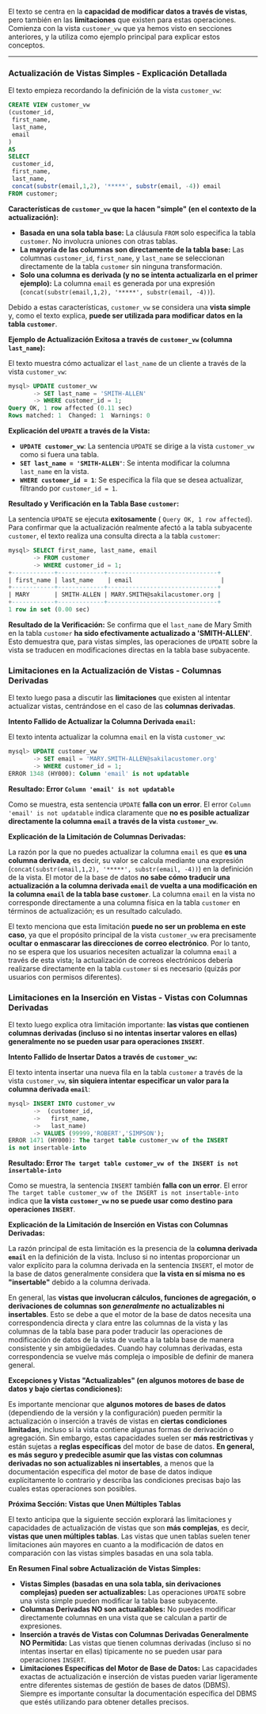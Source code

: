 
El texto se centra en la **capacidad de modificar datos a través de vistas**, pero también en las **limitaciones** que existen para estas operaciones.  Comienza con la vista `customer_vw` que ya hemos visto en secciones anteriores, y la utiliza como ejemplo principal para explicar estos conceptos.

---
### **Actualización de Vistas Simples - Explicación Detallada**

El texto empieza recordando la definición de la vista `customer_vw`:

```sql
CREATE VIEW customer_vw
(customer_id,
 first_name,
 last_name,
 email
)
AS
SELECT
 customer_id,
 first_name,
 last_name,
 concat(substr(email,1,2), '*****', substr(email, -4)) email
FROM customer;
```

**Características de `customer_vw` que la hacen "simple" (en el contexto de la actualización):**

*   **Basada en una sola tabla base:** La cláusula `FROM` solo especifica la tabla `customer`. No involucra uniones con otras tablas.
*   **La mayoría de las columnas son directamente de la tabla base:**  Las columnas `customer_id`, `first_name`, y `last_name` se seleccionan directamente de la tabla `customer` sin ninguna transformación.
*   **Solo una columna es derivada (y no se intenta actualizarla en el primer ejemplo):** La columna `email` es generada por una expresión (`concat(substr(email,1,2), '*****', substr(email, -4))`).

Debido a estas características, `customer_vw` se considera una **vista simple** y, como el texto explica, **puede ser utilizada para modificar datos en la tabla `customer`**.

**Ejemplo de Actualización Exitosa a través de `customer_vw` (columna `last_name`):**

El texto muestra cómo actualizar el `last_name` de un cliente a través de la vista `customer_vw`:

```sql
mysql> UPDATE customer_vw
       -> SET last_name = 'SMITH-ALLEN'
       -> WHERE customer_id = 1;
Query OK, 1 row affected (0.11 sec)
Rows matched: 1  Changed: 1  Warnings: 0
```

**Explicación del `UPDATE` a través de la Vista:**

*   **`UPDATE customer_vw`**: La sentencia `UPDATE` se dirige a la vista `customer_vw` como si fuera una tabla.
*   **`SET last_name = 'SMITH-ALLEN'`**:  Se intenta modificar la columna `last_name` en la vista.
*   **`WHERE customer_id = 1`**: Se especifica la fila que se desea actualizar, filtrando por `customer_id = 1`.

**Resultado y Verificación en la Tabla Base `customer`:**

La sentencia `UPDATE` se ejecuta **exitosamente** ( `Query OK, 1 row affected`).  Para confirmar que la actualización realmente afectó a la tabla subyacente `customer`, el texto realiza una consulta directa a la tabla `customer`:

```sql
mysql> SELECT first_name, last_name, email
       -> FROM customer
       -> WHERE customer_id = 1;
+------------+-------------+-------------------------------+
| first_name | last_name    | email                         |
+------------+-------------+-------------------------------+
| MARY       | SMITH-ALLEN | MARY.SMITH@sakilacustomer.org |
+------------+-------------+-------------------------------+
1 row in set (0.00 sec)
```

**Resultado de la Verificación:**  Se confirma que el `last_name` de Mary Smith en la tabla `customer` **ha sido efectivamente actualizado a 'SMITH-ALLEN'**. Esto demuestra que, para vistas simples, las operaciones de `UPDATE` sobre la vista se traducen en modificaciones directas en la tabla base subyacente.

### **Limitaciones en la Actualización de Vistas - Columnas Derivadas**

El texto luego pasa a discutir las **limitaciones** que existen al intentar actualizar vistas, centrándose en el caso de las **columnas derivadas**.

**Intento Fallido de Actualizar la Columna Derivada `email`:**

El texto intenta actualizar la columna `email` en la vista `customer_vw`:

```sql
mysql> UPDATE customer_vw
       -> SET email = 'MARY.SMITH-ALLEN@sakilacustomer.org'
       -> WHERE customer_id = 1;
ERROR 1348 (HY000): Column 'email' is not updatable
```

**Resultado: Error `Column 'email' is not updatable`**

Como se muestra, esta sentencia `UPDATE` **falla con un error**.  El error `Column 'email' is not updatable` indica claramente que **no es posible actualizar directamente la columna `email` a través de la vista `customer_vw`**.

**Explicación de la Limitación de Columnas Derivadas:**

La razón por la que no puedes actualizar la columna `email` es que **es una columna derivada**, es decir, su valor se calcula mediante una expresión (`concat(substr(email,1,2), '*****', substr(email, -4))`) en la definición de la vista.  El motor de la base de datos **no sabe cómo traducir una actualización a la columna derivada `email` de vuelta a una modificación en la columna `email` de la tabla base `customer`**.  La columna `email` en la vista no corresponde directamente a una columna física en la tabla `customer` en términos de actualización; es un resultado calculado.

El texto menciona que esta limitación **puede no ser un problema en este caso**, ya que el propósito principal de la vista `customer_vw` era precisamente **ocultar o enmascarar las direcciones de correo electrónico**.  Por lo tanto, no se espera que los usuarios necesiten actualizar la columna `email` a través de esta vista; la actualización de correos electrónicos debería realizarse directamente en la tabla `customer` si es necesario (quizás por usuarios con permisos diferentes).

### **Limitaciones en la Inserción en Vistas - Vistas con Columnas Derivadas**

El texto luego explica otra limitación importante: **las vistas que contienen columnas derivadas (incluso si no intentas insertar valores en ellas) generalmente no se pueden usar para operaciones `INSERT`**.

**Intento Fallido de Insertar Datos a través de `customer_vw`:**

El texto intenta insertar una nueva fila en la tabla `customer` a través de la vista `customer_vw`, **sin siquiera intentar especificar un valor para la columna derivada `email`**:

```sql
mysql> INSERT INTO customer_vw
       ->  (customer_id,
       ->   first_name,
       ->   last_name)
       -> VALUES (99999,'ROBERT','SIMPSON');
ERROR 1471 (HY000): The target table customer_vw of the INSERT
is not insertable-into
```

**Resultado: Error `The target table customer_vw of the INSERT is not insertable-into`**

Como se muestra, la sentencia `INSERT` también **falla con un error**. El error `The target table customer_vw of the INSERT is not insertable-into`  indica que **la vista `customer_vw` no se puede usar como destino para operaciones `INSERT`**.

**Explicación de la Limitación de Inserción en Vistas con Columnas Derivadas:**

La razón principal de esta limitación es la presencia de la **columna derivada `email`** en la definición de la vista.  Incluso si no intentas proporcionar un valor explícito para la columna derivada en la sentencia `INSERT`, el motor de la base de datos generalmente considera que **la vista en sí misma no es "insertable"** debido a la columna derivada.

En general, las **vistas que involucran cálculos, funciones de agregación, o derivaciones de columnas son *generalmente* no actualizables ni insertables**.  Esto se debe a que el motor de la base de datos necesita una correspondencia directa y clara entre las columnas de la vista y las columnas de la tabla base para poder traducir las operaciones de modificación de datos de la vista de vuelta a la tabla base de manera consistente y sin ambigüedades.  Cuando hay columnas derivadas, esta correspondencia se vuelve más compleja o imposible de definir de manera general.

**Excepciones y Vistas "Actualizables" (en algunos motores de base de datos y bajo ciertas condiciones):**

Es importante mencionar que **algunos motores de bases de datos** (dependiendo de la versión y la configuración) pueden permitir la actualización o inserción a través de vistas en **ciertas condiciones limitadas**, incluso si la vista contiene algunas formas de derivación o agregación.  Sin embargo, estas capacidades suelen ser **más restrictivas** y están sujetas a **reglas específicas** del motor de base de datos.  **En general, es más seguro y predecible asumir que las vistas con columnas derivadas no son actualizables ni insertables**, a menos que la documentación específica del motor de base de datos indique explícitamente lo contrario y describa las condiciones precisas bajo las cuales estas operaciones son posibles.

**Próxima Sección: Vistas que Unen Múltiples Tablas**

El texto anticipa que la siguiente sección explorará las limitaciones y capacidades de actualización de vistas que son **más complejas**, es decir, **vistas que unen múltiples tablas**.  Las vistas que unen tablas suelen tener limitaciones aún mayores en cuanto a la modificación de datos en comparación con las vistas simples basadas en una sola tabla.

**En Resumen Final sobre Actualización de Vistas Simples:**

*   **Vistas Simples (basadas en una sola tabla, sin derivaciones complejas) pueden ser actualizables:**  Las operaciones `UPDATE` sobre una vista simple pueden modificar la tabla base subyacente.
*   **Columnas Derivadas NO son actualizables:** No puedes modificar directamente columnas en una vista que se calculan a partir de expresiones.
*   **Inserción a través de Vistas con Columnas Derivadas Generalmente NO Permitida:**  Las vistas que tienen columnas derivadas (incluso si no intentas insertar en ellas) típicamente no se pueden usar para operaciones `INSERT`.
*   **Limitaciones Específicas del Motor de Base de Datos:**  Las capacidades exactas de actualización e inserción de vistas pueden variar ligeramente entre diferentes sistemas de gestión de bases de datos (DBMS). Siempre es importante consultar la documentación específica del DBMS que estés utilizando para obtener detalles precisos.


